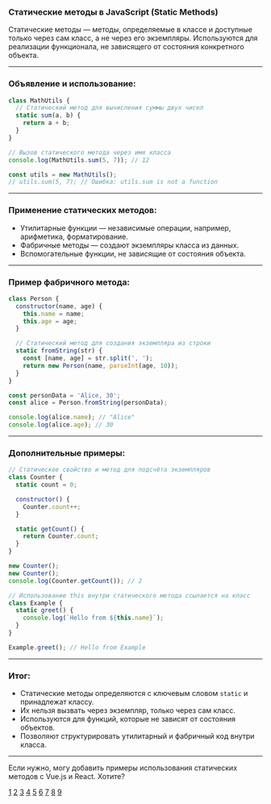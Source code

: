 ### Статические методы в JavaScript (Static Methods)

Статические методы — методы, определяемые в классе и доступные только через сам класс, а не через его экземпляры. Используются для реализации функционала, не зависящего от состояния конкретного объекта.

---

### Объявление и использование:

```js
class MathUtils {
  // Статический метод для вычисления суммы двух чисел
  static sum(a, b) {
    return a + b;
  }
}

// Вызов статического метода через имя класса
console.log(MathUtils.sum(5, 7)); // 12

const utils = new MathUtils();
// utils.sum(5, 7); // Ошибка: utils.sum is not a function
```

---

### Применение статических методов:

- Утилитарные функции — независимые операции, например, арифметика, форматирование.
- Фабричные методы — создают экземпляры класса из данных.
- Вспомогательные функции, не зависящие от состояния объекта.

---

### Пример фабричного метода:

```js
class Person {
  constructor(name, age) {
    this.name = name;
    this.age = age;
  }

  // Статический метод для создания экземпляра из строки
  static fromString(str) {
    const [name, age] = str.split(', ');
    return new Person(name, parseInt(age, 10));
  }
}

const personData = 'Alice, 30';
const alice = Person.fromString(personData);

console.log(alice.name); // "Alice"
console.log(alice.age); // 30
```

---

### Дополнительные примеры:

```js
// Статическое свойство и метод для подсчёта экземпляров
class Counter {
  static count = 0;

  constructor() {
    Counter.count++;
  }

  static getCount() {
    return Counter.count;
  }
}

new Counter();
new Counter();
console.log(Counter.getCount()); // 2
```

```js
// Использование this внутри статического метода ссылается на класс
class Example {
  static greet() {
    console.log(`Hello from ${this.name}`);
  }
}

Example.greet(); // Hello from Example
```

---

### Итог:

- Статические методы определяются с ключевым словом `static` и принадлежат классу.
- Их нельзя вызвать через экземпляр, только через сам класс.
- Используются для функций, которые не зависят от состояния объектов.
- Позволяют структурировать утилитарный и фабричный код внутри класса.

---

Если нужно, могу добавить примеры использования статических методов с Vue.js и React. Хотите?

[1](https://learn.javascript.ru/static-properties-methods)
[2](https://developer.mozilla.org/ru/docs/Web/JavaScript/Reference/Classes/static)
[3](https://sky.pro/wiki/javascript/staticheskiy-metod-vs-klass-v-java-script-luchshie-praktiki/)
[4](https://www.schoolsw3.com/js/js_class_static.php)
[5](https://learn.javascript.ru/static-properties-and-methods)
[6](https://code.mu/ru/javascript/typescript/book/supreme/oop/static-methods/)
[7](https://purpleschool.ru/knowledge-base/article/static-fields-and-methods)
[8](https://ru.stackoverflow.com/questions/1420290/%D0%9A%D0%B0%D0%BA-%D1%81-%D0%BF%D0%BE%D0%BC%D0%BE%D1%89%D1%8C%D1%8E-%D1%81%D1%82%D0%B0%D1%82%D0%B8%D1%87%D0%B5%D1%81%D0%BA%D0%B8%D1%85-%D0%BC%D0%B5%D1%82%D0%BE%D0%B4%D0%BE%D0%B2-%D0%BA%D0%BB%D0%B0%D1%81%D1%81%D0%B0-%D0%B4%D0%BE%D0%B1%D0%B0%D0%B2%D0%B8%D1%82%D1%8C-%D0%B4%D0%B0%D0%BD%D0%BD%D1%8B%D0%B5-%D0%B2-%D0%B5%D0%B3%D0%BE-%D1%81%D0%B2%D0%BE%D0%B9%D1%81%D1%82%D0%B2%D0%BE-%D0%BF%D0%BE%D0%BB%D1%83%D1%87%D0%B8%D1%82)
[9](https://proproprogs.ru/javascript_oop/staticheskie-metody-i-svoystva-klassov)
